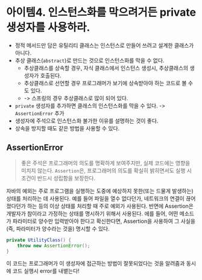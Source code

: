 # 아이템4. 인스턴스화를 막으려거든 private 생성자를 사용하라. 
* 정적 메서드만 담은 유틸리티 클래스는 인스턴스로 만들어 쓰려고 설계한 클래스가 아니다.
* 추상 클래스(`abstract`)로 만드는 것으로 인스턴스화를 막을 수 없다.
  * 추상클래스를 상속할 경우, 자식 클래스에서 인스턴스 생성시, 추상클래스의 생성자가 호출된다. 
  * 추상클래스로 선언할 경우 프로그래머가 보기에 상속받아야 하는 코드로 볼 수도 있다.
  * -> 스프링의 경우 추상클래스로 많이 되어 있다.
* `private` 생성자를 추가하면 클래스의 인스턴스화를 막을 수 있다. -> `AssertionError` 추가
* 생성자에 주석으로 인스턴스화 불가한 이유를 설명하는 것이 좋다.
* 상속을 방지할 때도 같은 방법을 사용할 수 있다.

## AssertionError
>좋은 주석은 프로그래머의 의도를 명확하게 보여주지만, 실제 코드에는 영향을 미치지 않는다.
>`Assertion`은, 프로그래머의 의도를 확실히 밝히면서도 실행 시 조건이 반드시 성립함을 보장한다.

자바의 예외는 주로 프로그램을 실행하는 도중에 예상하지 못한(또는 드물게 발생하는) 상태를 처리하는 데 사용된다. 예를 들어 파일을 열수 없다던가, 네트워크의 연결이 끊어졌다던가 하는 등의 이상 상태를 처리할 때 주로 예외가 사용된다. 반면에 Assertion은 개발자가 참이라고 가정하는 상태를 명시하기 위해서 사용된다. 에를 들어, 어떤 메소드가 파라미터로 양수만 입력받아야 한다고 확신한다면, Assertion을 사용하여 그 사실을(즉, 파라미터가 양수라는 것을) 명시할 수 있다.
<br>
```java
private UtilityClass() {
    throw new AssertionError();
}
```
이 코드는 프로그래머가 이 생성자에 접근하는 방법이 잘못되었다는 것을 알려줌과 동시에 코드 실행시 error를 내뱉는다!